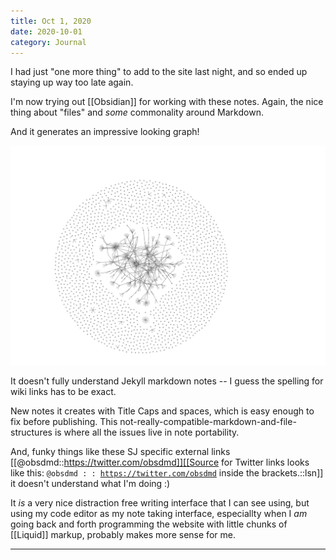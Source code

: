 ```yaml
---
title: Oct 1, 2020
date: 2020-10-01
category: Journal
---
```


I had just "one more thing" to add to the site last night, and so ended up staying up way too late again.

I'm now trying out [[Obsidian]] for working with these notes. Again, the nice thing about "files" and _some_ commonality around Markdown.

And it generates an impressive looking graph!

![](/assets/2020/obsidian-graph-2020-10-01.png)

It doesn't fully understand Jekyll markdown notes -- I guess the spelling for wiki links has to be exact.

New notes it creates with Title Caps and spaces, which is easy enough to fix before publishing. This not-really-compatible-markdown-and-file-structures is where all the issues live in note portability.

And, funky things like these SJ specific external links [[@obsdmd::https://twitter.com/obsdmd]][[Source for Twitter links looks like this: <code>@obsdmd : : https://twitter.com/obsdmd</code> inside the brackets.::lsn]] it doesn't understand what I'm doing :)

It _is_ a very nice distraction free writing interface that I can see using, but using my code editor as my note taking interface, especiallty when I _am_ going back and forth programming the website with little chunks of [[Liquid]] markup, probably makes more sense for me.

---